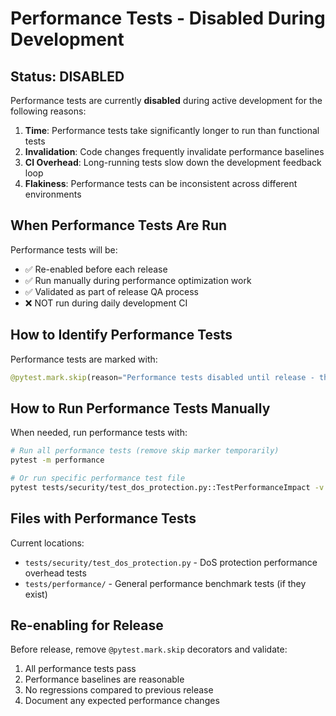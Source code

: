 # Performance Tests - Disabled During Development

## Status: DISABLED

Performance tests are currently **disabled** during active development for the following reasons:

1. **Time**: Performance tests take significantly longer to run than functional tests
2. **Invalidation**: Code changes frequently invalidate performance baselines
3. **CI Overhead**: Long-running tests slow down the development feedback loop
4. **Flakiness**: Performance tests can be inconsistent across different environments

## When Performance Tests Are Run

Performance tests will be:
- ✅ Re-enabled before each release
- ✅ Run manually during performance optimization work
- ✅ Validated as part of release QA process
- ❌ NOT run during daily development CI

## How to Identify Performance Tests

Performance tests are marked with:
```python
@pytest.mark.skip(reason="Performance tests disabled until release - they take too long and get invalidated by changes")
```

## How to Run Performance Tests Manually

When needed, run performance tests with:
```bash
# Run all performance tests (remove skip marker temporarily)
pytest -m performance

# Or run specific performance test file
pytest tests/security/test_dos_protection.py::TestPerformanceImpact -v
```

## Files with Performance Tests

Current locations:
- `tests/security/test_dos_protection.py` - DoS protection performance overhead tests
- `tests/performance/` - General performance benchmark tests (if they exist)

## Re-enabling for Release

Before release, remove `@pytest.mark.skip` decorators and validate:
1. All performance tests pass
2. Performance baselines are reasonable
3. No regressions compared to previous release
4. Document any expected performance changes
